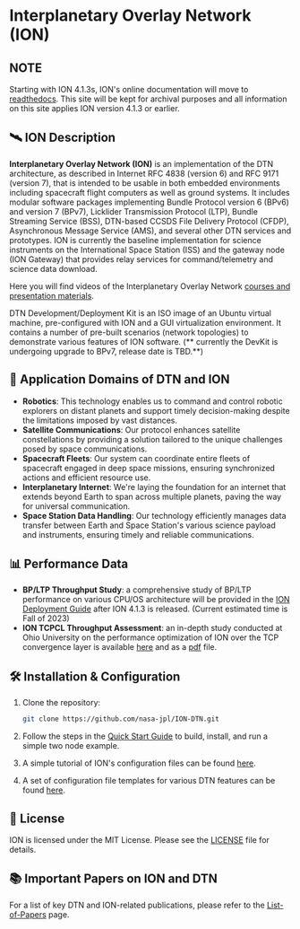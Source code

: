 # Interplanetary Overlay Network (ION)

## NOTE

Starting with ION 4.1.3s, ION's online documentation will move to [readthedocs](https://ion-dtn.readthedocs.org). This site will be kept for archival purposes and all information on this site applies ION version 4.1.3 or earlier.

## 🛰️ ION Description

**Interplanetary Overlay Network (ION)** is an implementation of the DTN architecture, as described in Internet RFC 4838 (version 6) and RFC 9171 (version 7), that is intended to be usable in both embedded environments including spacecraft flight computers as well as ground systems. It includes modular software packages implementing Bundle Protocol version 6 (BPv6) and version 7 (BPv7), Licklider Transmission Protocol (LTP), Bundle Streaming Service (BSS), DTN-based CCSDS File Delivery Protocol (CFDP), Asynchronous Message Service (AMS), and several other DTN services and prototypes. ION is currently the baseline implementation for science instruments on the International Space Station (ISS) and the gateway node (ION Gateway) that provides relay services for command/telemetry and science data download.

Here you will find videos of the Interplanetary Overlay Network [courses and presentation materials](https://www.nasa.gov/directorates/heo/scan/engineering/technology/disruption_tolerant_networking_software_options_ion).

DTN Development/Deployment Kit is an ISO image of an Ubuntu virtual machine, pre-configured with ION and a GUI virtualization environment. It contains a number of pre-built scenarios (network topologies) to demonstrate various features of ION software. (** currently the DevKit is undergoing upgrade to BPv7, release date is TBD.**)

## 📡 Application Domains of DTN and ION

- **Robotics**: This technology enables us to command and control robotic explorers on distant planets and support timely decision-making despite the limitations imposed by vast distances.
- **Satellite Communications**: Our protocol enhances satellite constellations by providing a solution tailored to the unique challenges posed by space communications.
- **Spacecraft Fleets**: Our system can coordinate entire fleets of spacecraft engaged in deep space missions, ensuring synchronized actions and efficient resource use.
- **Interplanetary Internet**: We're laying the foundation for an internet that extends beyond Earth to span across multiple planets, paving the way for universal communication.
- **Space Station Data Handling**: Our technology efficiently manages data transfer between Earth and Space Station's various science payload and instruments, ensuring timely and reliable communications.

## 📊 Performance Data

- **BP/LTP Throughput Study**: a comprehensive study of BP/LTP performance on various CPU/OS architecture will be provided in the [ION Deployment Guide](ION-Deployment-Guide.md) after ION 4.1.3 is released. (Current estimated time is Fall of 2023)
- **ION TCPCL Throughput Assessment**: an in-depth study conducted at Ohio University on the performance optimization of ION over the TCP convergence layer is available [here](https://etd.ohiolink.edu/acprod/odb_etd/etd/r/1501/10?clear=10&p10_accession_num=ohiou1619115602389023) and as a [pdf](https://etd.ohiolink.edu/acprod/odb_etd/ws/send_file/send?accession=ohiou1619115602389023&disposition=inline) file.

## 🛠️ Installation & Configuration

1. Clone the repository:

   ```bash
   git clone https://github.com/nasa-jpl/ION-DTN.git
   ```
2. Follow the steps in the [Quick Start Guide](./ION-Quick-Start-Guide.md) to build, install, and run a simple two node example.
3. A simple tutorial of ION's configuration files can be found [here](./Basic-Configuration-File-Tutorial.md).
4. A set of configuration file templates for various DTN features can be found [here](./ION-Config-File-Templates.md).

## 📜 License

ION is licensed under the MIT License. Please see the [LICENSE](./License.md) file for details.

## 📚 Important Papers on ION and DTN

For a list of key DTN and ION-related publications, please refer to the [List-of-Papers](./List-of-Papers.md) page.
